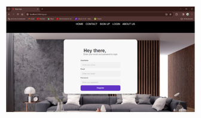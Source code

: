 ![Screenshot 2](https://github.com/Saran8178/React_IRC/blob/main/.gitbook/assets/Screenshot%202023-12-15%20182722.png)
